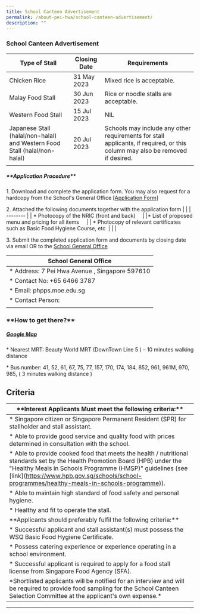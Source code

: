 ```yaml
---
title: School Canteen Advertisement
permalink: /about-pei-hwa/school-canteen-advertisement/
description: ""
---
```

### School Canteen Advertisement

| Type of Stall | Closing Date | Requirements |
| -------- | -------- | -------- |
| Chicken Rice     | 31 May 2023     | Mixed rice is acceptable.    |
| Malay Food Stall | 30 Jun 2023 | Rice or noodle stalls are acceptable.|
| Western Food Stall | 15 Jul 2023 | NIL|
| Japanese Stall (halal/non-halal) and Western Food Stall (halal/non-halal) | 20 Jul 2023 | Schools may include any other requirements for stall applicants, if required, or this column may also be removed if desired.|[\[AK(1\]](#_msocom_1) 
| |

##### \*\*Application Procedure\*\*

1\. Download and complete the application form. You may also request for a hardcopy from the School's General Office [[Application Form](https://staging.d2rf20mnuqi9qi.amplifyapp.com/files/appexistingsch.pdf)]


2\. Attached the following documents together with the application form
| | 
| -------- |
| \* Photocopy of the NRIC (front and back)     |
|\* List of proposed menu and pricing for all items     |
| \* Photocopy of relevant certificates such as Basic Food Hygiene Course, etc  |
| |



3\. Submit the completed application form and documents by closing date via email OR to the [School General Office](https://www.peihwapresbyterianpri.moe.edu.sg/contact-us/)

|School General Office|
| -------- |
|\* Address: 7 Pei Hwa Avenue , Singapore 597610|
|\* Contact No: +65 6466 3787|
|\* Email: phpps.moe.edu.sg|
|\* Contact Person: |
| |



### \*\*How to get there?\*\*
##### [Google Map](https://www.google.com/maps/place/7+Pei+Wah+Ave,+Singapore+597610/@1.3379184,103.7739806,17z/data=!3m1!4b1!4m6!3m5!1s0x31da10883a3eec09:0x34436c0a47ab6e16!8m2!3d1.3379184!4d103.7761693!16s%2Fg%2F11c3q3xd2q)

\* Nearest MRT: Beauty World MRT (DownTown Line 5 ) – 10 minutes walking distance

\* Bus number: 41, 52, 61, 67, 75, 77, 157, 170, 174, 184, 852, 961, 961M, 970, 985,
  ( 3 minutes walking distance )


## Criteria
|\*\*Interest Applicants Must meet the following criteria:\*\*|
| -------- |
|\* Singapore citizen or Singapore Permanent Resident (SPR) for stallholder and stall assistant.|
|\* Able to provide good service and quality food with prices determined in consultation with the school.|
|\* Able to provide cooked food that meets the health / nutritional standards set by the Health Promotion Board (HPB) under the "Healthy Meals in Schools Programme (HMSP)" guidelines (see \[link\](https://www.hpb.gov.sg/schools/school-programmes/healthy-meals-in-schools-programme)).|
|\* Able to maintain high standard of food safety and personal hygiene.|
|\* Healthy and fit to operate the stall.|
|\*\*Applicants should preferably fulfil the following criteria:\*\*|
|\* Successful applicant and stall assistant(s) must possess the WSQ Basic Food Hygiene Certificate.|
|\* Possess catering experience or experience operating in a school environment.|
|\* Successful applicant is required to apply for a food stall license from Singapore Food Agency (SFA). |
|\*Shortlisted applicants will be notified for an interview and will be required to provide food sampling for the School Canteen Selection Committee at the applicant's own expense.\*|

* * *
